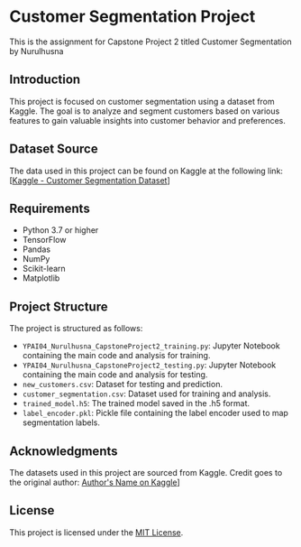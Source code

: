 # Customer Segmentation Project
 This is the assignment for Capstone Project 2 titled Customer Segmentation by Nurulhusna

## Introduction
This project is focused on customer segmentation using a dataset from Kaggle. The goal is to analyze and segment customers based on various features to gain valuable insights into customer behavior and preferences.

## Dataset Source
The data used in this project can be found on Kaggle at the following link:
[[Kaggle - Customer Segmentation Dataset](https://www.kaggle.com/datasets/abisheksudarshan/customer-segmentation)]


## Requirements
- Python 3.7 or higher
- TensorFlow
- Pandas
- NumPy
- Scikit-learn
- Matplotlib

## Project Structure
The project is structured as follows:

- `YPAI04_Nurulhusna_CapstoneProject2_training.py`: Jupyter Notebook containing the main code and analysis for training.
- `YPAI04_Nurulhusna_CapstoneProject2_testing.py`: Jupyter Notebook containing the main code and analysis for testing.
- `new_customers.csv`: Dataset for testing and prediction.
- `customer_segmentation.csv`: Dataset used for training and analysis.
- `trained_model.h5`: The trained model saved in the .h5 format.
- `label_encoder.pkl`: Pickle file containing the label encoder used to map segmentation labels.

## Acknowledgments
The datasets used in this project are sourced from Kaggle. Credit goes to the original author:
[Author's Name on Kaggle](https://www.kaggle.com/datasets/abisheksudarshan/customer-segmentation)]

## License
This project is licensed under the [MIT License](LICENSE).

